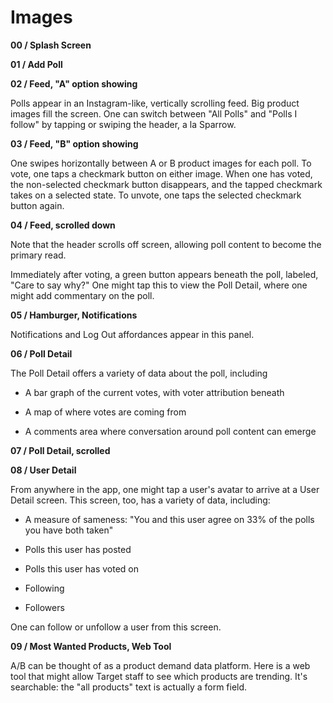 Images
======



**00 / Splash Screen**

**01 / Add Poll**



**02 / Feed, "A" option showing**

Polls appear in an Instagram-like, vertically scrolling feed. Big product images
fill the screen. One can switch between "All Polls" and "Polls I follow" by
tapping or swiping the header, a la Sparrow.



**03 / Feed, "B" option showing**

One swipes horizontally between A or B product images for each poll. To vote,
one taps a checkmark button on either image. When one has voted, the
non-selected checkmark button disappears, and the tapped checkmark takes on a
selected state. To unvote, one taps the selected checkmark button again.



**04 / Feed, scrolled down**

Note that the header scrolls off screen, allowing poll content to become the
primary read.

Immediately after voting, a green button appears beneath the poll, labeled,
"Care to say why?" One might tap this to view the Poll Detail, where one might
add commentary on the poll.



**05 / Hamburger, Notifications**

Notifications and Log Out affordances appear in this panel.



**06 / Poll Detail**

The Poll Detail offers a variety of data about the poll, including

-   A bar graph of the current votes, with voter attribution beneath

-   A map of where votes are coming from

-   A comments area where conversation around poll content can emerge



**07 / Poll Detail, scrolled**



**08 / User Detail**

From anywhere in the app, one might tap a user's avatar to arrive at a User
Detail screen. This screen, too, has a variety of data, including:

-   A measure of sameness: "You and this user agree on 33% of the polls you have
    both taken"

-   Polls this user has posted

-   Polls this user has voted on

-   Following

-   Followers



One can follow or unfollow a user from this screen.



**09 / Most Wanted Products, Web Tool**

A/B can be thought of as a product demand data platform. Here is a web tool that
might allow Target staff to see which products are trending. It's searchable:
the "all products" text is actually a form field.




